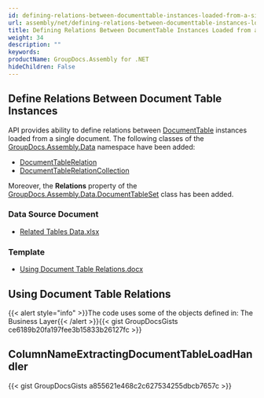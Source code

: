 ```yaml
---
id: defining-relations-between-documenttable-instances-loaded-from-a-single-document
url: assembly/net/defining-relations-between-documenttable-instances-loaded-from-a-single-document
title: Defining Relations Between DocumentTable Instances Loaded from a Single Document
weight: 34
description: ""
keywords: 
productName: GroupDocs.Assembly for .NET
hideChildren: False
---
```

## Define Relations Between Document Table Instances

API provides ability to define relations between [DocumentTable](https://apireference.groupdocs.com/net/assembly/groupdocs.assembly.data/documenttable) instances loaded from a single document. The following classes of the [GroupDocs.Assembly.Data](https://apireference.groupdocs.com/net/assembly/groupdocs.assembly.data/) namespace have been added:

*   [DocumentTableRelation](https://apireference.groupdocs.com/net/assembly/groupdocs.assembly.data/documenttablerelation)
*   [DocumentTableRelationCollection](https://apireference.groupdocs.com/net/assembly/groupdocs.assembly.data/documenttablerelationcollection)

Moreover, the **Relations** property of the [GroupDocs.Assembly.Data.DocumentTableSet](https://apireference.groupdocs.com/net/assembly/groupdocs.assembly.data/documenttableset) class has been added.

### Data Source Document

*   [Related Tables Data.xlsx](https://github.com/groupdocs-assembly/GroupDocs.Assembly-for-.NET/blob/master/Examples/Data/Data%20Sources/Excel%20DataSource/Related%20Tables%20Data.xlsx?raw=true)

### Template

*   [Using Document Table Relations.docx](https://github.com/groupdocs-assembly/GroupDocs.Assembly-for-.NET/blob/master/Examples/Data/Source/Word%20Templates/Using%20Document%20Table%20Relations.docx?raw=true)

## Using Document Table Relations

{{< alert style="info" >}}The code uses some of the objects defined in: The Business Layer{{< /alert >}}{{< gist GroupDocsGists ce6189b20fa197fee3b15833b26127fc >}}

## ColumnNameExtractingDocumentTableLoadHandler

{{< gist GroupDocsGists a855621e468c2c627534255dbcb7657c >}}


